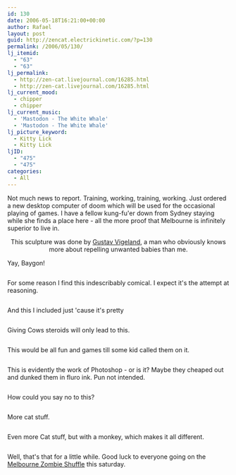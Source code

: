```yaml
---
id: 130
date: 2006-05-18T16:21:00+00:00
author: Rafael
layout: post
guid: http://zencat.electrickinetic.com/?p=130
permalink: /2006/05/130/
lj_itemid:
  - "63"
  - "63"
lj_permalink:
  - http://zen-cat.livejournal.com/16285.html
  - http://zen-cat.livejournal.com/16285.html
lj_current_mood:
  - chipper
  - chipper
lj_current_music:
  - 'Mastodon - The White Whale'
  - 'Mastodon - The White Whale'
lj_picture_keyword:
  - Kitty Lick
  - Kitty Lick
ljID:
  - "475"
  - "475"
categories:
  - All
---
```

Not much news to report. Training, working, training, working. Just ordered a new desktop computer of doom which will be used for the occasional playing of games. I have a fellow kung-fu'er down from Sydney staying while she finds a place here - all the more proof that Melbourne is infinitely superior to live in.

<center>
This sculpture was done by <a href="http://en.wikipedia.org/wiki/Gustav_Vigeland">Gustav Vigeland</a>, a man who obviously knows more about repelling unwanted babies than me.</center><img src="http://img.photobucket.com/albums/v384/zen_cat/vigeland.jpg" alt="" />

Yay, Baygon!

<img src="http://img.photobucket.com/albums/v384/zen_cat/baygon.jpg" alt="" />

For some reason I find this indescribably comical. I expect it's the attempt at reasoning.

<img src="http://img.photobucket.com/albums/v384/zen_cat/postal_shoes.jpg" alt="" />

And this I included just 'cause it's pretty

<img src="http://img.photobucket.com/albums/v384/zen_cat/justpretty.jpg" alt="" />

Giving Cows steroids will only lead to this.

<img src="http://img.photobucket.com/albums/v384/zen_cat/cheese.jpg" alt="" />

This would be all fun and games till some kid called them on it.

<img src="http://img.photobucket.com/albums/v384/zen_cat/1e569a.jpg" alt="" />

This is evidently the work of Photoshop - or is it? Maybe they cheaped out and dunked them in fluro ink. Pun not intended.

<img src="http://img.photobucket.com/albums/v384/zen_cat/060315_chiken.jpg" alt="" />

How could you say no to this?

<img src="http://img.photobucket.com/albums/v384/zen_cat/Howcanyousayno.jpg" alt="" />

More cat stuff.

<img src="http://img.photobucket.com/albums/v384/zen_cat/giant_ahoy.jpg" alt="" />

Even more Cat stuff, but with a monkey, which makes it all different.

<img src="http://img.photobucket.com/albums/v384/zen_cat/Catandmonkey.jpg" alt="" />

Well, that's that for a little while. Good luck to everyone going on the <a href="http://zombieshuffle.livejournal.com/">Melbourne Zombie Shuffle</a> this saturday.